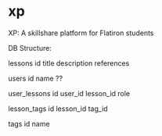 xp
==

XP: A skillshare platform for Flatiron students

DB Structure:
  
lessons
id      title        description      references


users
id      name          ??


user_lessons
id      user_id       lesson_id       role


lesson_tags
id      lesson_id       tag_id


tags
id      name